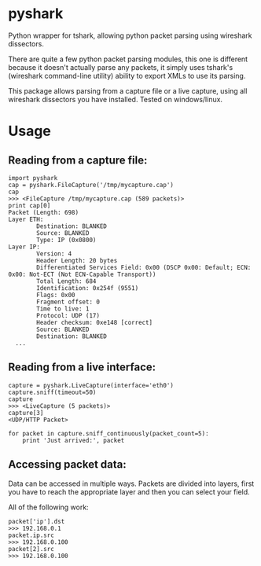 pyshark
=======

Python wrapper for tshark, allowing python packet parsing using wireshark dissectors.

There are quite a few python packet parsing modules, this one is different because it doesn't actually parse any packets, it simply uses tshark's (wireshark command-line utility) ability to export XMLs to use its parsing.

This package allows parsing from a capture file or a live capture, using all wireshark dissectors you have installed.
Tested on windows/linux.

Usage
=====

Reading from a capture file:
----------------------------

```
import pyshark
cap = pyshark.FileCapture('/tmp/mycapture.cap')
cap
>>> <FileCapture /tmp/mycapture.cap (589 packets)>
print cap[0]
Packet (Length: 698)
Layer ETH:
        Destination: BLANKED
        Source: BLANKED
        Type: IP (0x0800)
Layer IP:
        Version: 4
        Header Length: 20 bytes
        Differentiated Services Field: 0x00 (DSCP 0x00: Default; ECN: 0x00: Not-ECT (Not ECN-Capable Transport))
        Total Length: 684
        Identification: 0x254f (9551)
        Flags: 0x00
        Fragment offset: 0
        Time to live: 1
        Protocol: UDP (17)
        Header checksum: 0xe148 [correct]
        Source: BLANKED
        Destination: BLANKED
  ...
```
  
Reading from a live interface:
------------------------------

```
capture = pyshark.LiveCapture(interface='eth0')
capture.sniff(timeout=50)
capture
>>> <LiveCapture (5 packets)>
capture[3]
<UDP/HTTP Packet>

for packet in capture.sniff_continuously(packet_count=5):
    print 'Just arrived:', packet
```


Accessing packet data:
----------------------

Data can be accessed in multiple ways. 
Packets are divided into layers, first you have to reach the appropriate layer and then you can select your field.

All of the following work:

```
packet['ip'].dst
>>> 192.168.0.1
packet.ip.src
>>> 192.168.0.100
packet[2].src
>>> 192.168.0.100
```
